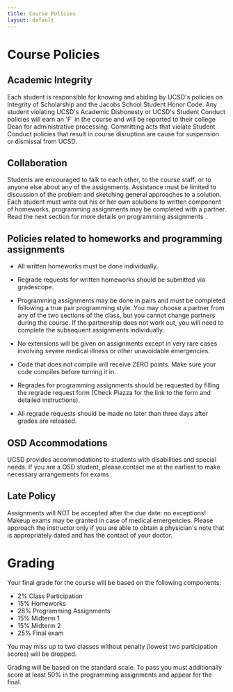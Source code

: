 ```yaml
---
title: Course Policies
layout: default
---
```


# Course Policies

## Academic Integrity

Each student is responsible for knowing and abiding by UCSD's policies on Integrity of Scholarship and the Jacobs School Student Honor Code. Any student violating UCSD's Academic Dishonesty or UCSD's Student Conduct policies will earn an 'F' in the course and will be reported to their college Dean for administrative processing. Committing acts that violate Student Conduct policies that result in course disruption are cause for suspension or dismissal from UCSD.

## Collaboration

Students are encouraged to talk to each other, to the course staff, or to anyone else about any of the assignments. Assistance must be limited to discussion of the problem and sketching general approaches to a solution. Each student must write out his or her own solutions to written component of homeworks, programming assignments may be completed with a partner. Read the next section for more details on programming assignments .

## Policies related to homeworks and programming assignments

* All written homeworks must be done individually.

* Regrade requests for written homeworks should be submitted via gradescope.

* Programming assignments may be done in pairs and must be completed following a true pair programming style. You may choose a partner from any of the two sections of the class, but you cannot change partners during the course. If the partnership does not work out, you will need to complete the subsequent assignments individually.

* No extensions will be given on assignments except in very rare cases involving severe medical illness or other unavoidable emergencies.

* Code that does not compile will receive ZERO points. Make sure your code compiles before turning it in.

* Regrades for programming assignments should be requested by filling the regrade request form (Check Piazza for the link to the form and detailed instructions). 

* All regrade requests should be made no later than three days after grades are released.

## OSD Accommodations

UCSD provides accommodations to students with disabilities and special needs. If you are a OSD student, please contact me at the earliest to make necessary arrangements for exams

## Late Policy

Assignments will NOT be accepted after the due date: no exceptions! Makeup exams may be granted in case of medical emergencies. Please approach the instructor only if you are able to obtain a physician's note that is appropriately dated and has the contact of your doctor.

# Grading

Your final grade for the course will be based on the following components:

* 2% Class Participation
* 15%  Homeworks
* 28% Programming Assignments
* 15% Midterm 1
* 15% Midterm 2
* 25% Final exam

You may miss up to two classes without penalty (lowest two participation scores) will be dropped.


Grading will be based on the standard scale. To pass you must additionally score at least 50% in the programming assignments and appear for the final.

